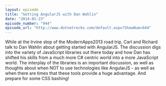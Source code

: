 ```yaml
---
layout: episode
title: "Getting AngularJS with Dan Wahlin"
date: "2014-01-23"
episode_number: "944"
episode_url: "http://www.dotnetrocks.com/default.aspx?ShowNum=944"
---
```


While at the Irvine stop of the ModernApps2013 road trip, Carl and Richard talk to Dan Wahlin about getting started with AngularJS. The discussion digs into the variety of JavaScript libraries out there today and how Dan has shifted his skills from a much more C# centric world into a more JavaScript world. The interplay of the libraries is an important discussion, as well as thoughts about when NOT to use technologies like AngularJS - as well as when there are times that these tools provide a huge advantage. And prepare for some CSS bashing!

